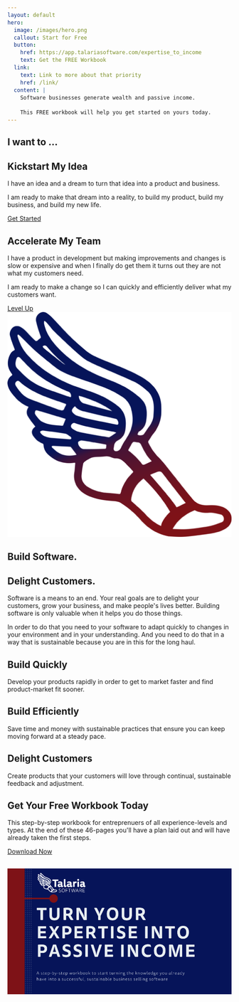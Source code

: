 ```yaml
---
layout: default
hero:
  image: /images/hero.png
  callout: Start for Free
  button:
    href: https://app.talariasoftware.com/expertise_to_income
    text: Get the FREE Workbook
  link:
    text: Link to more about that priority
    href: /link/
  content: |
    Software businesses generate wealth and passive income.

    This FREE workbook will help you get started on yours today.
---
```


<section class="usa-graphic-list usa-section usa-section--light">
  <div class="grid-container">
    <h1>I want to …</h1>
    <div class="usa-graphic-list__row grid-row grid-gap">
      <div class="usa-media-block tablet:grid-col">
        <i class="far fa-lightbulb usa-media-block__img font-sans-3xl"></i>
        <div class="usa-media-block__body">
          <h2 class="usa-graphic-list__heading">Kickstart My Idea</h2>
          <p>I have an idea and a dream to turn that idea into a product and business.</p>
          <p>I am ready to make that dream into a reality, to build my product, build my business, and build my new life.</p>
          <a class="usa-button usa-button--secondary" href="https://app.talariasoftware.com/kickoff_questionnaires/new">Get Started </a>
        </div>
      </div>
      <div class="usa-media-block tablet:grid-col">
        <i class="fas fa-chart-line usa-media-block__img font-sans-3xl"></i>
        <div class="usa-media-block__body">
          <h2 class="usa-graphic-list__heading">Accelerate My Team</h2>
          <p>I have a product in development but making improvements and changes is slow or expensive and when I finally do get them it turns out they are not what my customers need.</p>
          <p>I am ready to make a change so I can quickly and efficiently deliver what my customers want.</p>
          <a class="usa-button usa-button--secondary" href="https://app.talariasoftware.com/accelerate_questionnaires/new">Level Up </a>
        </div>
      </div>
    </div>
  </div>
</section>

<section class="usa-section usa-section--light">
  <div class="grid-container">
    <div class="grid-row grid-gap">
      <div class="tablet:grid-col-4">
        <img class="height-15" src="/images/foot-color.png" />
        <h2 class="text-primary font-heading-lg margin-top-0 tablet:margin-bottom-0">
          Build Software.
        </h2>
        <h2 class="text-secondary font-heading-lg text-light text-uppercase margin-top-0 tablet:margin-bottom-0">
          Delight Customers.
        </h2>
      </div>
      <div class="tablet:grid-col-8 usa-prose">
        <p>Software is a means to an end. Your real goals are to delight your customers, grow your business, and make people's lives better. Building software is only valuable when it helps you do those things.</p>
        <p>In order to do that you need to your software to adapt quickly to changes in your environment and in your understanding. And you need to do that in a way that is sustainable because you are in this for the long haul.</p>
      </div>
    </div>
  </div>
</section>
<section class="usa-graphic-list usa-section usa-section--dark">
  <div class="grid-container">
    <div class="usa-graphic-list__row grid-row grid-gap">
      <div class="usa-media-block tablet:grid-col">
        <i class="fas fa-clock usa-media-block__img font-sans-3xl"></i>
        <div class="usa-media-block__body">
          <h2 class="usa-graphic-list__heading">Build Quickly</h2>
          <p>Develop your products rapidly in order to get to market faster and find product-market fit sooner.</p>
        </div>
      </div>
      <div class="usa-media-block tablet:grid-col">
        <i class="fas fa-money-bill usa-media-block__img font-sans-3xl"></i>
        <div class="usa-media-block__body">
          <h2 class="usa-graphic-list__heading">Build Efficiently</h2>
          <p>Save time and money with sustainable practices that ensure you can keep moving forward at a steady pace.</p>
        </div>
      </div>
      <div class="usa-media-block tablet:grid-col">
        <i class="fas fa-laugh-beam usa-media-block__img font-sans-3xl"></i>
        <div class="usa-media-block__body">
          <h2 class="usa-graphic-list__heading">Delight Customers</h2>
          <p>Create products that your customers will love through continual, sustainable feedback and adjustment.</p>
        </div>
      </div>
    </div>
  </div>
</section>

<section class="usa-section usa-section--light">
  <div class="grid-container">
    <div class="grid-row grid-gap flex-align-center">
      <div class="tablet:grid-col-4">
        <h1>Get Your Free Workbook Today</h1>
        <p class="measure-1">
          This step-by-step workbook for entreprenuers of all experience-levels and types. At the end of these 46-pages you'll have a plan laid out and will have already taken the first steps.
        </p>
        <a class="usa-button usa-button--secondary width-full margin-bottom-2" href="https://app.talariasoftware.com/expertise_to_income">Download Now </a>
      </div>
      <div class="tablet:grid-col-8 text-center">
        <h1>
          <img class="height-card-lg" alt="Turn Your Expertise Into Passive
          Income" src="/images/expertise_to_income_cover.png" />
        </h1>
      </div>
    </div>
  </div>
</section>

